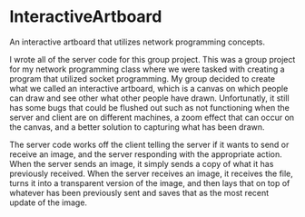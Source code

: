 # InteractiveArtboard
An interactive artboard that utilizes network programming concepts.

I wrote all of the server code for this group project. This was a group project for my network programming class where we were tasked with creating a program that utilized socket programming. My group decided to create what we called an interactive artboard, which is a canvas on which people can draw and see other what other people have drawn. Unfortunatly, it still has some bugs that could be flushed out such as not functioning when the server and client are on different machines, a zoom effect that can occur on the canvas, and a better solution to capturing what has been drawn.

The server code works off the client telling the server if it wants to send or receive an image, and the server responding with the appropriate action. When the server sends an image, it simply sends a copy of what it has previously received. When the server receives an image, it receives the file, turns it into a transparent version of the image, and then lays that on top of whatever has been previously sent and saves that as the most recent update of the image.
